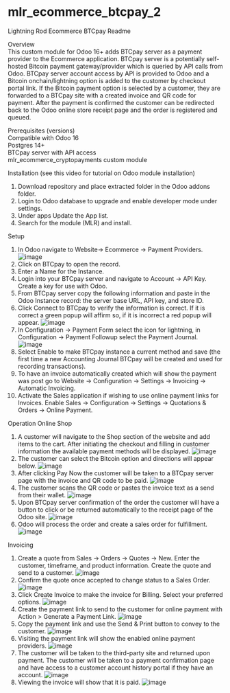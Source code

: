 # mlr_ecommerce_btcpay_2
Lightning Rod Ecommerce BTCpay Readme

Overview
<br>This custom module for Odoo 16+ adds BTCpay server as a payment provider to the Ecommerce application. BTCpay server is a potentially self-hosted Bitcoin payment gateway/provider which is queried by API calls from Odoo. BTCpay server account access by API is provided to Odoo and a Bitcoin onchain/lightning option is added to the customer by checkout portal link. If the Bitcoin payment option is selected by a customer, they are forwarded to a BTCpay site with a created invoice and QR code for payment. After the payment is confirmed the customer can be redirected back to the Odoo online store receipt page and the order is registered and queued.

Prerequisites (versions)
<br>Compatible with Odoo 16
<br>Postgres 14+
<br>BTCpay server with API access
<br>mlr_ecommerce_cryptopayments custom module

Installation (see this video for tutorial on Odoo module installation)
1. Download repository and place extracted folder in the Odoo addons folder.
2. Login to Odoo database to upgrade and enable developer mode under settings.
3. Under apps Update the App list.
4. Search for the module (MLR) and install.

Setup

1. In Odoo navigate to Website-> Ecommerce -> Payment Providers.
![image](https://github.com/ERP-FTW/mlr_ecommerce_btcpay_2/assets/124227412/8bd7f17a-add0-494d-90d5-38735129364e)
2. Click on BTCpay to open the record.
3. Enter a Name for the Instance. 
4. Login into your BTCpay server and navigate to Account -> API Key. Create a key for use with Odoo.
5. From BTCpay server copy the following information and paste in the Odoo Instance record: the server base URL, API key, and store ID.
6. Click Connect to BTCpay to verify the information is correct. If it is correct a green popup will affirm so, if it is incorrect a red popup will appear.
   ![image](https://github.com/ERP-FTW/mlr_ecommerce_btcpay_2/assets/124227412/cf84a790-de85-41ba-bedb-824ebbd00016)
7. In Configuration -> Payment Form select the icon for lightning, in Configuration -> Payment Followup select the Payment Journal.
   ![image](https://github.com/ERP-FTW/mlr_ecommerce_btcpay_2/assets/124227412/9b31408a-1e3b-40c7-8253-1811787a7b42)
8. Select Enable to make BTCpay instance a current method and save (the first time a new Accounting Journal BTCpay will be created and used for recording transactions).
9. To have an invoice automatically created which will show the payment was post go to Website -> Configuration -> Settings -> Invoicing -> Automatic Invoicing.
10. Activate the Sales application if wishing to use online payment links for Invoices. Enable Sales -> Configuration -> Settings -> Quotations & Orders -> Online Payment.
   

Operation
Online Shop
1. A customer will navigate to the Shop section of the website and add items to the cart. After initiating the checkout and filling in customer information the available payment methods will be displayed.
   ![image](https://github.com/ERP-FTW/mlr_ecommerce_btcpay_2/assets/124227412/ee9e9ae1-9eca-4d8b-afe4-b0683b0729c8)
2. The customer can select the Bitcoin option and directions will appear below.
   ![image](https://github.com/ERP-FTW/mlr_ecommerce_btcpay_2/assets/124227412/979ccc7a-e692-42f1-aeee-92621530f9cb)
3. After clicking Pay Now  the customer will be taken to a BTCpay server page with the invoice and QR code to be paid.
   ![image](https://github.com/ERP-FTW/mlr_ecommerce_btcpay_2/assets/124227412/28e4b94f-c636-4d19-a12b-e6780ab5f590)
4. The customer scans the QR code or pastes the invoice text as a send from their wallet.
    ![image](https://github.com/ERP-FTW/mlr_ecommerce_btcpay_2/assets/124227412/95a44dfc-4f6e-445e-83b0-9aa68b59a978)
5. Upon BTCpay server confirmation of the order the customer will have a button to click or be returned automatically to the receipt page of the Odoo site.
  ![image](https://github.com/ERP-FTW/mlr_ecommerce_btcpay_2/assets/124227412/53ca67fe-1ba4-4e0d-944d-3799f482b959)
6. Odoo will process the order and create a sales order for fulfillment.
![image](https://github.com/ERP-FTW/mlr_ecommerce_btcpay_2/assets/124227412/e5914109-5665-4dd9-99f1-1becea9c77e4)


Invoicing
1. Create a quote from Sales -> Orders -> Quotes -> New. Enter the customer, timeframe, and product information. Create the quote and send to a customer.
  ![image](https://github.com/ERP-FTW/mlr_ecommerce_btcpay_2/assets/124227412/eff035f9-d5cf-44e2-91fc-bdc5111200fe)
2. Confirm the quote once accepted to change status to a Sales Order.
   ![image](https://github.com/ERP-FTW/mlr_ecommerce_btcpay_2/assets/124227412/4f302c98-ec98-40e1-a6b3-42aa888d330e)
3. Click Create Invoice to make the invoice for Billing. Select your preferred options.
![image](https://github.com/ERP-FTW/mlr_ecommerce_btcpay_2/assets/124227412/994d1b0e-b572-4521-8b6e-0debaaca3f41)
4. Create the payment link to send to the customer for online payment with Action > Generate a Payment Link.
   ![image](https://github.com/ERP-FTW/mlr_ecommerce_btcpay_2/assets/124227412/82adeeaa-123f-4749-ae1c-af1648f10761)
5. Copy the payment link and use the Send & Print button to convey to the customer.
![image](https://github.com/ERP-FTW/mlr_ecommerce_btcpay_2/assets/124227412/a882dece-61a0-49f0-a02b-981c43847843)
6. Visiting the payment link will show the enabled online payment providers.
![image](https://github.com/ERP-FTW/mlr_ecommerce_btcpay_2/assets/124227412/12ae758b-dc11-4755-9128-eb964dec1920)
7. The customer will be taken to the third-party site and returned upon payment. The customer will be taken to a payment confirmation page and have access to a customer account history portal if they have an account.
   ![image](https://github.com/ERP-FTW/mlr_ecommerce_btcpay_2/assets/124227412/6b6f2dc2-7c86-44cd-bebe-92f7d7cb04e7)
8. Viewing the invoice will show that it is paid.
![image](https://github.com/ERP-FTW/mlr_ecommerce_btcpay_2/assets/124227412/21b2bbba-e9f0-4f48-9fd5-7a98609ad0d2)

 
